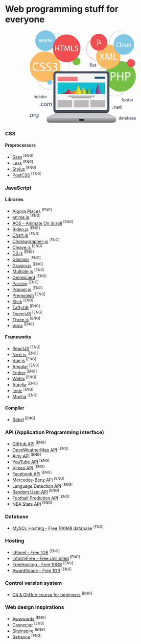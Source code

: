 # Web programming stuff for everyone

<p align="center">
  <img src="img/header.png" alt="headerLogo"/>
</p>

### CSS
#### Preprocessors
- [Sass](https://sass-lang.com/) <sup>[ENG]</sup>
- [Less](http://lesscss.org/) <sup>[ENG]</sup>
- [Stylus](http://stylus-lang.com/) <sup>[ENG]</sup>
- [PostCSS](https://postcss.org/) <sup>[ENG]</sup>

### JavaScript
#### Libraries
- [Algolia Places](https://community.algolia.com/places/) <sup>[ENG]</sup>
- [anime.js](https://animejs.com/) <sup>[ENG]</sup>
- [AOS – Animate On Scroll](https://michalsnik.github.io/aos/) <sup>[ENG]</sup>
- [Bideo.js](https://rishabhp.github.io/bideo.js/) <sup>[ENG]</sup>
- [Chart.js](https://www.chartjs.org/) <sup>[ENG]</sup>
- [Choreographer-js](https://christinecha.github.io/choreographer-js/) <sup>[ENG]</sup>
- [Cleave.js](https://nosir.github.io/cleave.js/) <sup>[ENG]</sup>
- [D3.js](https://d3js.org/) <sup>[ENG]</sup>
- [Glimmer](https://glimmerjs.com/) <sup>[ENG]</sup>
- [Granim.js](https://sarcadass.github.io/granim.js/) <sup>[ENG]</sup>
- [Multiple.js](https://multiple.js.org/) <sup>[ENG]</sup>
- [Omniscient](https://omniscientjs.github.io/) <sup>[ENG]</sup>
- [Parsley](http://parsleyjs.org/) <sup>[ENG]</sup>
- [Popper.js](https://popper.js.org/) <sup>[ENG]</sup>
- [Premonish](https://mathisonian.github.io/premonish/) <sup>[ENG]</sup>
- [Slick](https://kenwheeler.github.io/slick/) <sup>[ENG]</sup>
- [TaffyDB](http://taffydb.com/) <sup>[ENG]</sup>
- [TweenJS](https://www.createjs.com/tweenjs) <sup>[ENG]</sup>
- [Three.js](https://threejs.org/) <sup>[ENG]</sup>
- [Voca](https://vocajs.com/) <sup>[ENG]</sup>

#### Frameworks
- [ReactJS](https://reactjs.org/) <sup>[ENG]</sup>
- [Next.js](https://nextjs.org/) <sup>[ENG]</sup>
- [Vue.js](https://vuejs.org/) <sup>[ENG]</sup>
- [Angular](https://angular.io/) <sup>[ENG]</sup>
- [Ember](https://emberjs.com/) <sup>[ENG]</sup>
- [Webix](https://webix.com/) <sup>[ENG]</sup>
- [Aurelia](https://aurelia.io/home/) <sup>[ENG]</sup>
- [Ionic](https://ionicframework.com/docs/v1/guide/preface.html) <sup>[ENG]</sup>
- [Mocha](https://mochajs.org/) <sup>[ENG]</sup>

#### Compiler
- [Babel](https://babeljs.io/) <sup>[ENG]</sup>

### API (Application Programming Interface)
- [GitHub API](https://developer.github.com/v3/) <sup>[ENG]</sup>
- [OpenWeatherMap API](https://openweathermap.org/api) <sup>[ENG]</sup>
- [Airly API](https://developer.airly.eu/) <sup>[ENG]</sup>
- [YouTube API](https://developers.google.com/youtube/v3) <sup>[ENG]</sup>
- [Vimeo API](https://developer.vimeo.com/) <sup>[ENG]</sup>
- [Facebook API](https://developers.facebook.com/docs) <sup>[ENG]</sup>
- [Mercedes-Benz API](https://developer.mercedes-benz.com/apis) <sup>[ENG]</sup>
- [Language Detection API](https://detectlanguage.com/) <sup>[ENG]</sup>
- [Random User API](https://randomuser.me/) <sup>[ENG]</sup>
- [Football Prediction API](https://boggio-analytics.com/fp-api/) <sup>[ENG]</sup>
- [NBA Stats API](https://any-api.com/nba_com/nba_com/docs/API_Description) <sup>[ENG]</sup>


### Database
- [MySQL Hosting - Free 100MB database](https://remotemysql.com/) <sup>[ENG]</sup>

### Hosting
- [cPanel - Free 1GB](https://www.gigarocket.net/free-hosting.php) <sup>[ENG]</sup>
- [InfinityFree - Free Unlimited](https://infinityfree.net/) <sup>[ENG]</sup>
- [FreeHosting - Free 10GB](https://www.freehosting.com/free-hosting.html) <sup>[ENG]</sup>
- [AwardSpace - Free 1GB](https://www.awardspace.com/free-hosting/) <sup>[ENG]</sup>

### Control version system
- [Git & GitHub course for beginners](https://www.youtube.com/watch?v=SWYqp7iY_Tc) <sup>[ENG]</sup>

### Web design inspirations
- [Awwwards](https://www.awwwards.com/websites/) <sup>[ENG]</sup>
- [Cssnectar](https://cssnectar.com/) <sup>[ENG]</sup>
- [Siteinspire](https://www.siteinspire.com/) <sup>[ENG]</sup>
- [Behance](https://www.behance.net/search?field=102&content=projects&sort=appreciations&time=week) <sup>[ENG]</sup>
